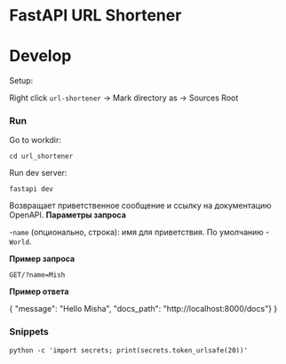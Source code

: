 # FastAPI URL Shortener

# Develop

Setup:

Right click `url-shortener` -> Mark directory as -> Sources Root

### Run

Go to workdir:

```shell
cd url_shortener
```

Run dev server:

```shell
fastapi dev
```

Возвращает приветственное сообщение и ссылку на документацию OpenAPI.
**Параметры запроса**

-`name` (опционально, строка): имя для приветствия. По умолчанию - `World`.

**Пример запроса**

```shell
GET/?name=Mish
```

**Пример ответа**

{
"message": "Hello Misha",
"docs_path": "http://localhost:8000/docs"}
}


### Snippets
```shell
python -c 'import secrets; print(secrets.token_urlsafe(20))'
```
